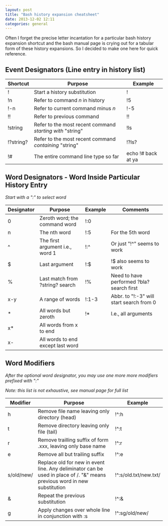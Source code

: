 ```yaml
---
layout: post
title: "Bash history expansion cheatsheet"
date: 2013-12-02 12:11
categories: general
---
```


Often I forget the precise letter incantation for a particular 
bash history expansion shortcut and the bash manual page is crying out
for a tabular form of these history expansions. So I decided to make 
one here for quick reference.

## Event Designators (Line entry in history list)

| Shortcut | Purpose | Example |
| ---------|---------|---------|
| ! | Start a history substitution | ! |
| !n | Refer to command *n* in history | !5 |
| !-n | Refer to current command minus *n* | !-5 |
| !! | Refer to previous command | !! |
| !string | Refer to the most recent command *starting with* "string" | !ls |
| !?string? | Refer to the most recent command *containing* "string" | !?ls? |
| !# | The entire command line type so far | echo !# back at ya |

## Word Designators - Word Inside Particular History Entry

*Start with a ":" to select word*

| Designator | Purpose | Example | Comments | 
| -----------|---------|---------|----------|
| 0 | Zeroth word; the command word | !:0 | |
| n | The nth word | !:5 | For the 5th word | 
| ^ | The first argument i.e., word 1 | !:^ | Or just "!^" seems to work |
| $ | Last argument | !:$ | !$ also seems to work |
| % | Last match from ?string? search | !% | Need to have performed ?bla? search first |
| x-y | A range of words | !:1-3 | Abbr. to "!:-3" will start search from 0 |
| \* | All words but zeroth | !\* | I.e., all arguments |
| x\* | All words from x to end | | 
| x- | All words to end except last word | |

## Word Modifiers

*After the optional word designator, you may use one more more modifiers prefixed with ":"*

_Note: this list is not exhaustive, see manual page for full list_

| Modifier | Purpose | Example |
|----------|---------|---------|
| h | Remove file name leaving only directory (head) | !^:h |
| t | Remove directory leaving only file (tail) | !^:t |
| r | Remove trailling suffix of form .xxx, leaving only base name | !^:r |
| e | Remove all but trailing suffix | !^:e |
| s/old/new/ | Replace old for new in event line. Any deliminator can be used in place of /. "&" means previous word in new substitution | !^:s/old.txt/new.txt/ |
| & | Repeat the previous substitution | !^:& |
| g | Apply changes over whole line in conjunction with :s | !^:sg/old/new/ |

